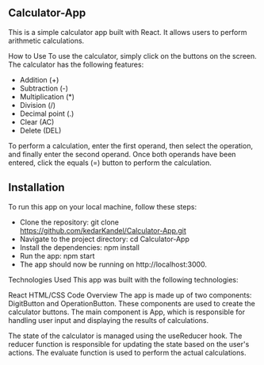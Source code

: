  ## Calculator-App
 
This is a simple calculator app built with React. It allows users to perform  arithmetic calculations.

How to Use
To use the calculator, simply click on the buttons on the screen. The calculator has the following features:

- Addition (+)
- Subtraction (-)
- Multiplication (*)
- Division (/)
- Decimal point (.)
- Clear (AC)
- Delete (DEL)

To perform a calculation, enter the first operand, then select the operation, and finally enter the second operand. Once both operands have been entered, click the equals (=) button to perform the calculation.

## Installation
To run this app on your local machine, follow these steps:

- Clone the repository: git clone https://github.com/kedarKandel/Calculator-App.git
- Navigate to the project directory: cd Calculator-App
- Install the dependencies: npm install
- Run the app: npm start
- The app should now be running on http://localhost:3000.

Technologies Used
This app was built with the following technologies:

React
HTML/CSS
Code Overview
The app is made up of two components: DigitButton and OperationButton. These components are used to create the calculator buttons. The main component is App, which is responsible for handling user input and displaying the results of calculations.

The state of the calculator is managed using the useReducer hook. The reducer function is responsible for updating the state based on the user's actions. The evaluate function is used to perform the actual calculations.
